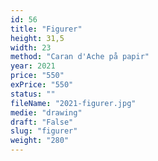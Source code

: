 ```yaml
---
id: 56
title: "Figurer"
height: 31,5
width: 23
method: "Caran d'Ache på papir"
year: 2021
price: "550"
exPrice: "550"
status: ""
fileName: "2021-figurer.jpg"
medie: "drawing"
draft: "False"
slug: "figurer"
weight: "280"
---
```

